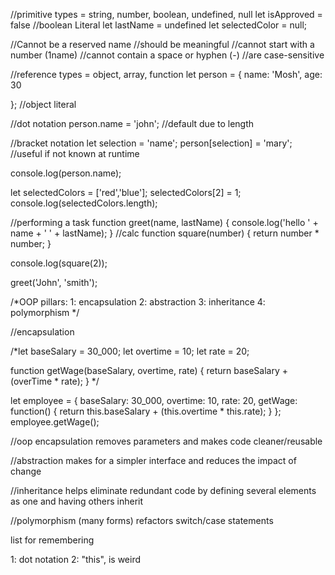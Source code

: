 //primitive types = string, number, boolean, undefined, null
let isApproved = false //boolean Literal 
let lastName = undefined
let selectedColor = null;



//Cannot be a reserved name
//should be meaningful
//cannot start with a number (1name)
//cannot contain a space or hyphen (-)
//are case-sensitive



//reference types = object, array, function 
let person = {
    name: 'Mosh', 
    age: 30
    
}; //object literal

//dot notation 
person.name = 'john'; //default due to length

//bracket notation
let selection = 'name';
person[selection] = 'mary'; //useful if not known at runtime

console.log(person.name);

let selectedColors = ['red','blue'];
selectedColors[2] = 1;
console.log(selectedColors.length);

//performing a task
function greet(name, lastName) {
    console.log('hello ' + name + ' ' + lastName);
}
//calc
function square(number) {
    return number * number; 
}

console.log(square(2));

greet('John', 'smith');

/*OOP pillars:
1: encapsulation 
2: abstraction 
3: inheritance
4: polymorphism
*/

//encapsulation 

/*let baseSalary = 30_000;
let overtime = 10;
let rate = 20; 

function getWage(baseSalary, overtime, rate) {
    return baseSalary + (overTime * rate);
} */

let employee = {
    baseSalary: 30_000,
    overtime: 10, 
    rate: 20,
    getWage: function() {
        return this.baseSalary + (this.overtime * this.rate);
    }
};
employee.getWage();

//oop encapsulation removes parameters and makes code cleaner/reusable

//abstraction makes for a simpler interface and reduces the impact of change

//inheritance helps eliminate redundant code by defining several elements as one and having others inherit

//polymorphism (many forms) refactors switch/case statements 



list for remembering 

1: dot notation 
2: "this", is weird

